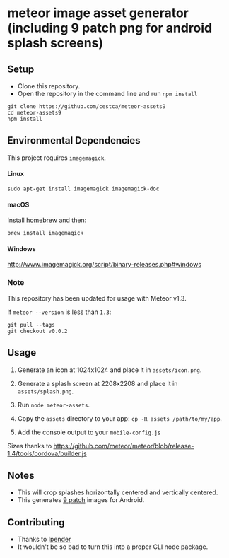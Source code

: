# meteor image asset generator (including 9 patch png for android splash screens)

## Setup

- Clone this repository.
- Open the repository in the command line and run `npm install`

```
git clone https://github.com/cestca/meteor-assets9
cd meteor-assets9
npm install
```

## Environmental Dependencies

This project requires `imagemagick`.

#### Linux

```
sudo apt-get install imagemagick imagemagick-doc
```

#### macOS

Install [homebrew](http://brew.sh/) and then:

```
brew install imagemagick
```

#### Windows

http://www.imagemagick.org/script/binary-releases.php#windows

### Note

This repository has been updated for usage with Meteor v1.3.

If `meteor --version` is less than `1.3`:

```
git pull --tags
git checkout v0.0.2
``` 

## Usage

1. Generate an icon at 1024x1024 and place it in `assets/icon.png`.

2. Generate a splash screen at 2208x2208 and place it in `assets/splash.png`.

3. Run `node meteor-assets`.

4. Copy the `assets` directory to your app: `cp -R assets /path/to/my/app`.

5. Add the console output to your `mobile-config.js`

Sizes thanks to https://github.com/meteor/meteor/blob/release-1.4/tools/cordova/builder.js

## Notes

- This will crop splashes horizontally centered and vertically centered.
- This generates [9 patch](https://developer.android.com/guide/topics/graphics/2d-graphics.html#nine-patch) images for Android.

## Contributing

- Thanks to [Ipender](https://github.com/lpender/meteor-assets)
- It wouldn't be so bad to turn this into a proper CLI node package.
